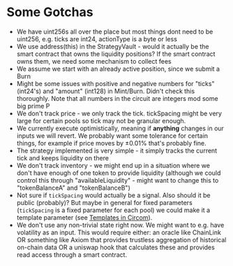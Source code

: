 # Some Gotchas

* We have uint256s all over the place but most things dont need to be uint256, e.g. ticks are int24, actionType is a byte or less
* We use address(this) in the StrategyVault - would it actually be the smart contract that owns the liquidity positions? If the smart contract owns them, we need some mechanism to collect fees
* We assume we start with an already active position, since we submit a Burn
* Might be some issues with positive and negative numbers for "ticks" (int24's) and "amount" (int128) in Mint/Burn. Didn't check this thoroughly. Note that all numbers in the circuit are integers mod some big prime P
* We don't track price - we only track the tick. tickSpacing might be very large for certain pools so tick may not be granular enough.
* We currently execute optimistically, meaning if **anything** changes in our inputs we will revert. We probably want some tolerance for certain things, for example if price moves by ±0.01% that's probably fine.
* The strategy implemented is very simple - it simply tracks the current tick and keeps liquidity on there
* We don't track inventory - we might end up in a situation where we don't have enough of one token to provide liquidity (although we could control this through "availableLiquidity" - might want to change this to "tokenBalanceA" and "tokenBalanceB")
* Not sure if `tickSpacing` would actually be a signal. Also should it be public (probably)? But maybe in general for fixed parameters (`tickSpacing` is a fixed parameter for each pool) we could make it a template parameter (see [Templates in Circom](https://docs.circom.io/circom-language/templates-and-components/)).
* We don't use any non-trivial state right now. We might want to e.g. have volatility as an input. This would require either: an oracle like ChainLink OR something like Axiom that provides trustless aggregation of historical on-chain data OR a uniswap hook that calculates these and provides read access through a smart contract.
